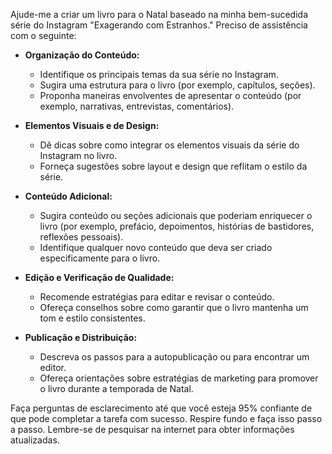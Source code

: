  
Ajude-me a criar um livro para o Natal baseado na minha bem-sucedida série do Instagram "Exagerando com Estranhos." Preciso de assistência com o seguinte:

- **Organização do Conteúdo:**
   - Identifique os principais temas da sua série no Instagram.
   - Sugira uma estrutura para o livro (por exemplo, capítulos, seções).
   - Proponha maneiras envolventes de apresentar o conteúdo (por exemplo, narrativas, entrevistas, comentários).

- **Elementos Visuais e de Design:**
   - Dê dicas sobre como integrar os elementos visuais da série do Instagram no livro.
   - Forneça sugestões sobre layout e design que reflitam o estilo da série.

- **Conteúdo Adicional:**
   - Sugira conteúdo ou seções adicionais que poderiam enriquecer o livro (por exemplo, prefácio, depoimentos, histórias de bastidores, reflexões pessoais).
   - Identifique qualquer novo conteúdo que deva ser criado especificamente para o livro.

- **Edição e Verificação de Qualidade:**
   - Recomende estratégias para editar e revisar o conteúdo.
   - Ofereça conselhos sobre como garantir que o livro mantenha um tom e estilo consistentes.

- **Publicação e Distribuição:**
   - Descreva os passos para a autopublicação ou para encontrar um editor.
   - Ofereça orientações sobre estratégias de marketing para promover o livro durante a temporada de Natal.

Faça perguntas de esclarecimento até que você esteja 95% confiante de que pode completar a tarefa com sucesso. Respire fundo e faça isso passo a passo. Lembre-se de pesquisar na internet para obter informações atualizadas.
```